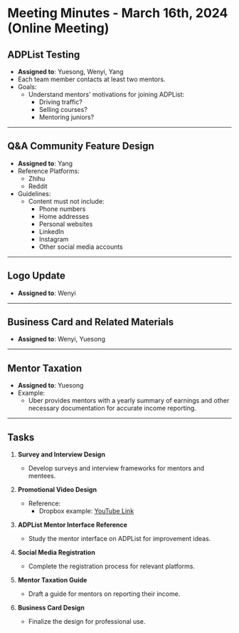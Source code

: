 # Meeting Minutes - March 16th, 2024 (Online Meeting)

## **ADPList Testing**
- **Assigned to**: Yuesong, Wenyi, Yang
- Each team member contacts at least two mentors.
- Goals:
  - Understand mentors' motivations for joining ADPList:
    - Driving traffic?
    - Selling courses?
    - Mentoring juniors?

---

## **Q&A Community Feature Design**
- **Assigned to**: Yang
- Reference Platforms:
  - Zhihu
  - Reddit
- Guidelines:
  - Content must not include:
    - Phone numbers
    - Home addresses
    - Personal websites
    - LinkedIn
    - Instagram
    - Other social media accounts

---

## **Logo Update**
- **Assigned to**: Wenyi

---

## **Business Card and Related Materials**
- **Assigned to**: Wenyi, Yuesong

---

## **Mentor Taxation**
- **Assigned to**: Yuesong
- Example:
  - Uber provides mentors with a yearly summary of earnings and other necessary documentation for accurate income reporting.

---

## **Tasks**
1. **Survey and Interview Design**
   - Develop surveys and interview frameworks for mentors and mentees.

2. **Promotional Video Design**
   - Reference:
     - Dropbox example: [YouTube Link](https://www.youtube.com/watch?v=xy9nSnalvPc)

3. **ADPList Mentor Interface Reference**
   - Study the mentor interface on ADPList for improvement ideas.

4. **Social Media Registration**
   - Complete the registration process for relevant platforms.

5. **Mentor Taxation Guide**
   - Draft a guide for mentors on reporting their income.

6. **Business Card Design**
   - Finalize the design for professional use.
